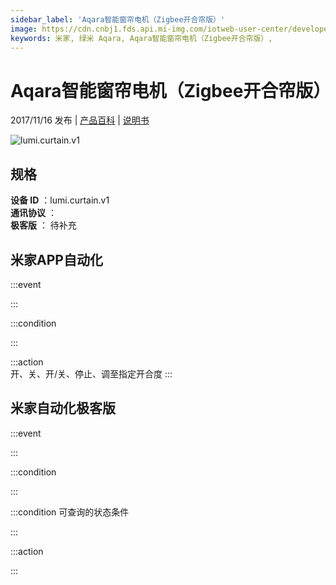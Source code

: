 ```yaml
---
sidebar_label: 'Aqara智能窗帘电机（Zigbee开合帘版）'
image: https://cdn.cnbj1.fds.api.mi-img.com/iotweb-user-center/developer_1679047511311WH6OCxgP.png?GalaxyAccessKeyId=AKVGLQWBOVIRQ3XLEW&Expires=9223372036854775807&Signature=RppBX99MnucHDFpZArB8d5kyKMU=
keywords: 米家, 绿米 Aqara, Aqara智能窗帘电机（Zigbee开合帘版）, 
---
```

# Aqara智能窗帘电机（Zigbee开合帘版）

2017/11/16 发布 | [产品百科](https://home.mi.com/webapp/content/baike/product/index.html?model=lumi.curtain.v1/) | [说明书](https://home.mi.com/views/introduction.html?model=lumi.curtain.v1&region=cn)

![lumi.curtain.v1](https://cdn.cnbj1.fds.api.mi-img.com/iotweb-user-center/developer_1679047511311WH6OCxgP.png?GalaxyAccessKeyId=AKVGLQWBOVIRQ3XLEW&Expires=9223372036854775807&Signature=RppBX99MnucHDFpZArB8d5kyKMU=)

## 规格  
> 
**设备 ID** ：lumi.curtain.v1  
**通讯协议** ：  
**极客版**  ： 待补充 


## 米家APP自动化  

:::event  

:::

:::condition  

:::

:::action   
开、关、开/关、停止、调至指定开合度
:::

## 米家自动化极客版  

:::event  

:::

:::condition  

:::

:::condition 可查询的状态条件  

:::

:::action  

:::

        
